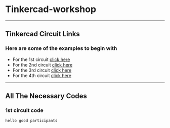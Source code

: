 # Tinkercad-workshop
---
## Tinkercad Circuit Links
### Here are some of the examples to begin with
- For the 1st circuit [click here](https://www.tinkercad.com/things/brE9LfkPZZk-digitalwrite)
- For the 2nd circuit [click here](https://www.tinkercad.com/things/0gwyNgqsvAZ-digitalread)
- For the 3rd circuit [click here](https://www.tinkercad.com/things/d22gGsRXr4D-anaalogread)
- For the 4th circuit [click here](https://www.tinkercad.com/things/fV4KhZ7UlMk-analogwrite)

---
## All The Necessary Codes
### 1st circuit code
```bash
hello good participants
```

